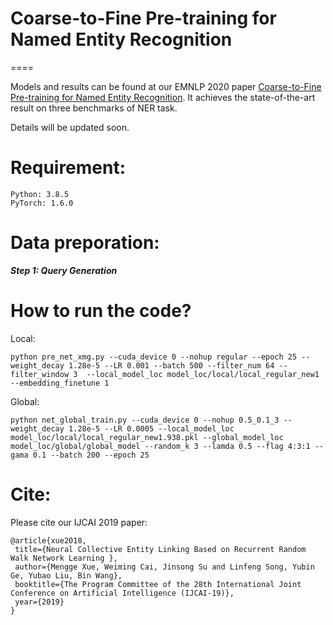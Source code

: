 # Coarse-to-Fine Pre-training for Named Entity Recognition
====

Models and results can be found at our EMNLP 2020 paper [Coarse-to-Fine Pre-training for Named Entity Recognition](https://www.aclweb.org/anthology/2020.emnlp-main.514.pdf). It achieves the state-of-the-art result on three benchmarks of NER task.

Details will be updated soon.

Requirement:
======
	Python: 3.8.5
	PyTorch: 1.6.0

Data preporation:
======
***Step 1: Query Generation***


How to run the code?
====
Local:

	python pre_net_xmg.py --cuda_device 0 --nohup regular --epoch 25 --weight_decay 1.28e-5 --LR 0.001 --batch 500 --filter_num 64 --filter_window 3  --local_model_loc model_loc/local/local_regular_new1 --embedding_finetune 1

Global:

	python net_global_train.py --cuda_device 0 --nohup 0.5_0.1_3 --weight_decay 1.28e-5 --LR 0.0005 --local_model_loc model_loc/local/local_regular_new1.938.pkl --global_model_loc model_loc/global/global_model --random_k 3 --lamda 0.5 --flag 4:3:1 --gama 0.1 --batch 200 --epoch 25


Cite: 
========
Please cite our IJCAI 2019 paper:

    @article{xue2018,  
     title={Neural Collective Entity Linking Based on Recurrent Random Walk Network Learning },  
     author={Mengge Xue, Weiming Cai, Jinsong Su and Linfeng Song, Yubin Ge, Yubao Liu, Bin Wang},  
     booktitle={The Program Committee of the 28th International Joint Conference on Artificial Intelligence (IJCAI-19)},
     year={2019}  
    }
